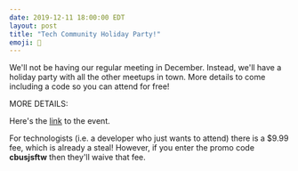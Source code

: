 ```yaml
---
date: 2019-12-11 18:00:00 EDT
layout: post
title: "Tech Community Holiday Party!"
emoji: 🎉
---
```


We'll not be having our regular meeting in December. Instead, we'll have a holiday party with all the other meetups in town. More details to come including a code so you can attend for free!

MORE DETAILS:

Here's the [link](https://cbusholidayparty2019.eventbrite.com) to the event.

For technologists (i.e. a developer who just wants to attend) there is a $9.99 fee, which is already a steal! However, if you enter the promo code **cbusjsftw** then they'll waive that fee.

